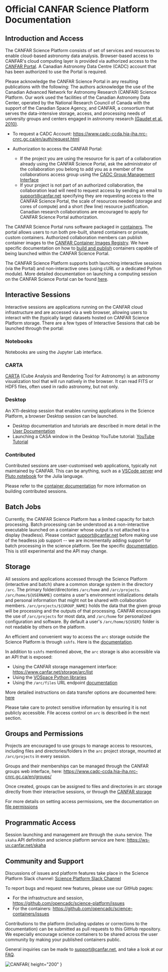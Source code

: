 # Official CANFAR Science Platform Documentation

## Introduction and Access

The CANFAR Science Platform consists of set of services and resources to enable cloud-based astronomy data analysis.  Browser-based access to CANFAR's cloud computing layer is provided via authorized access to the [CANFAR Portal](https://www.canfar.net). A Canadian Astronomy Data Centre (CADC) account that has been authorized to use the Portal is required.

Please acknowledge the CANFAR Science Portal in any resulting publications with the following: The authors acknowledge the use of the Canadian Advanced Network for Astronomy Research (CANFAR) Science Platform. Our work used the facilities of the Canadian Astronomy Data Center, operated by the National Research Council of Canada with the support of the Canadian Space Agency, and CANFAR, a consortium that serves the data-intensive storage, access, and processing needs of university groups and centers engaged in astronomy research [(Gaudet et al. 2010)](https://ui.adsabs.harvard.edu/abs/2010SPIE.7740E..1IG/abstract).

- To request a CADC Account:  https://www.cadc-ccda.hia-iha.nrc-cnrc.gc.ca/en/auth/request.html
- Authorization to access the CANFAR Portal:

    * If the project you are using the resource for is part of a collaboration already using the CANFAR Science Portal, ask the administrator of the collaboration you belong to add you as a member of the collaborations access group using the [CADC Group Management Interface](https://www.cadc-ccda.hia-iha.nrc-cnrc.gc.ca/en/groups/)
    * If your project is not part of an authorized collaboration, the collaboration lead will need to request access by sending an email to [support@canfar.net](mailto:support@canfar.net) specifying they are requesting access to the CANFAR Science Portal, the scale of resources needed (storage and cores of compute) and a short (few line) resource justification.  Canadian research collaborations are encouraged to apply for CANFAR Science Portal authorization.

The CANFAR Science Portal runs software packaged in [containers](https://www.docker.com/resources/what-container/). The portal allows users to run both pre-built, shared containers or private, custom containers. Authorized collaboration members can publish container images to the [CANFAR Container Images Registry](https://images.canfar.net).  We have specific documentation on how to [build and publish](complete/containers) containers capable of being launched within the CANFAR Science Portal.

The CANFAR Science Platform supports both launching interactive sessions (via the Portal) and non-interactive ones (using cURL or a dedicated Python module). More detailed documentation on launching a computing session on the CANFAR Science Portal can be found [here](https://canfar-scienceportal.readthedocs.io/en/latest/). 

## Interactive Sessions

Interactive sessions are applications running on the CANFAR cloud infrastructure and are accessed via a web browser, allowing users to interact with the (typically large) datasets hosted on CANFAR Science Platform storage. There are a few types of Interactive Sessions that cab be launched through the portal:

### Notebooks
Notebooks are using the Jupyter Lab interface.

### CARTA 
[CARTA](https://cartavis.org/) (Cube Analysis and Rendering Tool for Astronomy) is an astronomy visualization tool that will run natively in the browser. It can read FITS or HDF5 files, often used in radio astronomy, but not only.

### Desktop

An X11-desktop session that enables running applications in the Science Platform, a browser Desktop session can be launched.

- Desktop documentation and tutorials are described in more detail in the [User Documentation](https://canfar-scienceportal.readthedocs.io/en/latest/NewUser/LaunchDesktop.html)
- Launching a CASA window in the Desktop YouTube tutorial:  [YouTube Tutorial](https://youtu.be/GDDQ3jKbldU)

### Contributed

Contributed sessions are user-customised web applications, typically not maintained by CANFAR. This can be anything, such as a [VSCode server](https://github.com/coder/code-server) and [Pluto notebook](https://plutojl.org/) for the Julia language. 

Please refer to the [container documentation](complete/containers/) for more information on building contributed sessions.

## Batch Jobs

Currently, the CANFAR Science Platform has a limited capacity for batch processing.  Batch processing can be understood  as a non-interactive executable launched on a container whose output is not attached to a display (headless). Please contact [support@canfar.net](mailto:support@canfar.net) before making use of the headless job support -- we are incrementally adding support for batch processing in the science platform. See the specific [documentation](complete/headless/). This is still experimental and the API may change.

## Storage

All sessions and applications accessed through the Science Platform (interactive and batch) share a common storage system in the directory `/arc`. The primary folder/directories `/arc/home` and `/arc/projects`.  `/arc/home/${USERNAME}` contains a user's environment initializations details and personal information that might not be shared with collaboration members. `/arc/projects/${GROUP_NAME}` holds the data that the given group will be processing and the outputs of that processing. CANFAR encourages the use of `/arc/projects` for most data, and `/arc/home` for personalized configuration and software.  By default a user's `/arc/home/${USER}` folder is not readable by others on the platform.

An efficient and convenient way to access the `arc` storage outside the Science Platform is through `sshfs`. Here is the [documentation](https://canfar-scienceportal.readthedocs.io/en/latest/General_tools/Using_sshfs.html).

In addition to `sshfs` mentioned above, the `arc` storage is also accessible via an API that is exposed:

- Using the CANFAR storage management interface: https://www.canfar.net/storage/arc/list
- Using the [VOSpace Python libraries](https://github.com/opencadc/vostools/tree/master/vos)
- Using the `/arc/files` URL endpoint [documentation](https://ws-uv.canfar.net/arc)


More detailed instructions on data transfer options are documented here: [here](https://canfar-scienceportal.readthedocs.io/en/latest/General_tools/File_transfers.html)

Please take care to protect sensitive information by ensuring it is not publicly accessible.  File access control on `arc` is described in the next section.

## Groups and Permissions

Projects are encouraged to use groups to manage access to resources, including files and directories/folders in the `arc` project storage, mounted at `/arc/projects` in every session.

Groups and their memberships can be managed through the CANFAR groups web interface, here: https://www.cadc-ccda.hia-iha.nrc-cnrc.gc.ca/en/groups/

Once created, groups can be assigned to files and directories in arc storage directly from their interactive sessions, or through the [CANFAR storage](https://www.canfar.net/storage/arc/list)

For more details on setting access permissions, see the documentation on [file permissions](complete/permissions/)

## Programmatic Access

Session launching and management are through the `skaha` service. The `skaha` API definition and science platform service are here:  https://ws-uv.canfar.net/skaha

## Community and Support

Discussions of issues and platform features take place in the Science Platform Slack channel: [Science Platform Slack Channel](https://cadc.slack.com/archives/C01K60U5Q87)

To report bugs and request new features, please use our GitHub pages: 
- For the infrastructure and session, https://github.com/opencadc/science-platform/issues
- For the containers: https://github.com/opencadc/science-containers/issues

Contributions to the platform (including updates or corrections to the documentation) can be submitted as pull requests to this GitHub repository. We especially encourage science containers to be shared across the user community by making your published containers public.

General inquiries can be made to [support@canfar.net](mailto:support@canfar.net), and take a look at our [FAQ](complete/faq/).

![CANFAR](https://www.canfar.net/css/images/logo.png){ height="200" }
